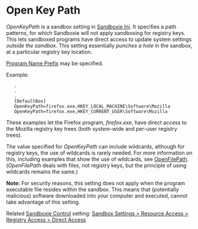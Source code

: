 # Open Key Path

_OpenKeyPath_ is a sandbox setting in [Sandboxie Ini](SandboxieIni.md). It specifies a path patterns, for which Sandboxie will not apply sandboxing for registry keys. This lets sandboxed programs have direct access to update system settings _outside the sandbox_. This setting essentially _punches a hole_ in the sandbox, at a particular registry key location.

[Program Name Prefix](ProgramNamePrefix.md) may be specified.

Example:
```
   .
   .
   .
   [DefaultBox]
   OpenKeyPath=firefox.exe,HKEY_LOCAL_MACHINE\Software\Mozilla
   OpenKeyPath=firefox.exe,HKEY_CURRENT_USER\Software\Mozilla
```

These examples let the Firefox program, _firefox.exe_, have direct access to the Mozilla registry key trees (both system-wide and per-user registry trees).

The value specified for _OpenKeyPath_ can include wildcards, although for registry keys, the use of wildcards is rarely needed. For more information on this, including examples that show the use of wildcards, see [OpenFilePath](OpenFilePath.md). (_OpenFilePath_ deals with files, not registry keys, but the principle of using wildcards remains the same.)

**Note:** For security reasons, this setting does not apply when the program executable file resides within the sandbox. This means that (potentially malicious) software downloaded into your computer and executed, cannot take advantage of this setting.

Related [Sandboxie Control](SandboxieControl.md) setting: [Sandbox Settings > Resource Access > Registry Access > Direct Access](ResourceAccessSettings.md#registry-access--direct-access)
